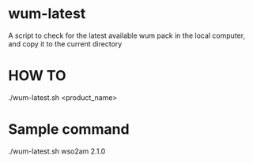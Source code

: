 # wum-latest
A script to check for the latest available wum pack in the local computer, and copy it to the current directory

# HOW TO
./wum-latest.sh <product_name> <version>

# Sample command
./wum-latest.sh wso2am 2.1.0
